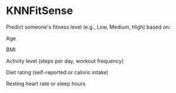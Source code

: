 # KNNFitSense

Predict someone's fitness level (e.g., Low, Medium, High) based on:

Age

BMI

Activity level (steps per day, workout frequency)

Diet rating (self-reported or caloric intake)

Resting heart rate or sleep hours
